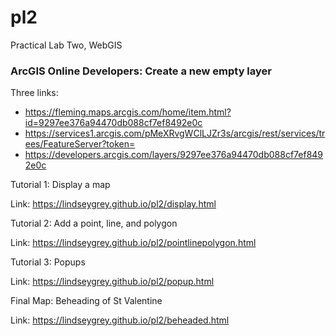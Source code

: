 # pl2
Practical Lab Two, WebGIS



### ArcGIS Online Developers: Create a new empty layer

Three links:

- https://fleming.maps.arcgis.com/home/item.html?id=9297ee376a94470db088cf7ef8492e0c
- https://services1.arcgis.com/pMeXRvgWClLJZr3s/arcgis/rest/services/trees/FeatureServer?token=
- https://developers.arcgis.com/layers/9297ee376a94470db088cf7ef8492e0c


Tutorial 1: Display a map

Link: https://lindseygrey.github.io/pl2/display.html

Tutorial 2: Add a point, line, and polygon

Link: https://lindseygrey.github.io/pl2/pointlinepolygon.html

Tutorial 3: Popups

Link: https://lindseygrey.github.io/pl2/popup.html


Final Map: Beheading of St Valentine

Link: https://lindseygrey.github.io/pl2/beheaded.html
